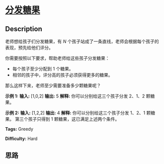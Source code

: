 # [分发糖果][title]

## Description

老师想给孩子们分发糖果，有 _N_  个孩子站成了一条直线，老师会根据每个孩子的表现，预先给他们评分。

你需要按照以下要求，帮助老师给这些孩子分发糖果：

  * 每个孩子至少分配到 1 个糖果。
  * 相邻的孩子中，评分高的孩子必须获得更多的糖果。

那么这样下来，老师至少需要准备多少颗糖果呢？

**示例  1:**
            **输入:** [1,0,2]    **输出:** 5    **解释:** 你可以分别给这三个孩子分发 2、1、2 颗糖果。    

**示例  2:**
            **输入:** [1,2,2]    **输出:** 4    **解释:** 你可以分别给这三个孩子分发 1、2、1 颗糖果。         第三个孩子只得到 1 颗糖果，这已满足上述两个条件。


**Tags:** Greedy

**Difficulty:** Hard

## 思路

[title]: https://leetcode-cn.com/problems/candy
